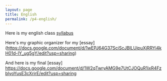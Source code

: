```yaml
---
layout: page
title: English
permalink: /p4-english/
---
```


Here is my english class [syllabus](https://docs.google.com/document/d/1MjlDH9oq3huSrh7NVRFdGUPUUqmSt081z3nErb53qP4/edit)

Here's my graphic organizer for my [essay] (https://docs.google.com/document/d/1wEPJ64G37SciScJBILUipuXjRRYi4kH01d-IY_ug5gY/edit?usp=sharing)

And here is my final [essay] https://docs.google.com/document/d/1W2qTwryAMG9e7UtCJOQuR1ixR4FzblyoYusE3cXrirE/edit?usp=sharing